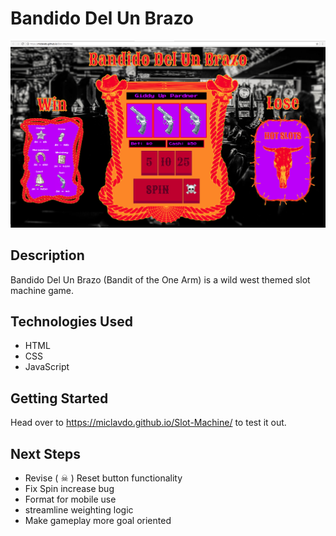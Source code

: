 # Bandido Del Un Brazo

![screen of game](images/screen.png)

## Description  
Bandido Del Un Brazo (Bandit of the One Arm) is a wild west themed slot machine game. 


 ## Technologies Used  
 * HTML
 * CSS
 * JavaScript  

## Getting Started 
Head over to https://miclavdo.github.io/Slot-Machine/ to test it out.

## Next Steps  
* Revise ( &#9760; )  Reset button functionality
* Fix Spin increase bug 
* Format for mobile use
* streamline weighting logic
* Make gameplay more goal oriented 